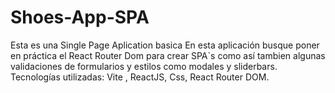 # Shoes-App-SPA
Esta es una Single Page Aplication basica
En esta aplicación busque poner en práctica el React Router Dom para crear SPA`s como así tambien algunas validaciones de formularios y estilos como modales y sliderbars.
Tecnologías utilizadas: Vite , ReactJS, Css, React Router DOM.
